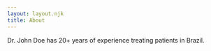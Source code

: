 ```yaml
---
layout: layout.njk
title: About
---
```


Dr. John Doe has 20+ years of experience treating patients in Brazil.
